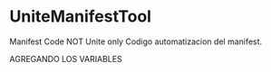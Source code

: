 # UniteManifestTool
Manifest Code NOT Unite only Codigo automatizacion del manifest.

 AGREGANDO LOS VARIABLES

